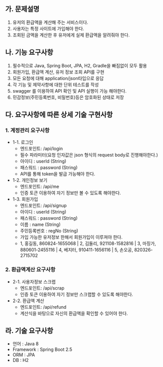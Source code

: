 ## 가. 문제설명
1. 유저의 환급액을 계산해 주는 서비스이다.
2. 사용자는 특정 사이트에 가입해야 한다.
3. 조회된 금액을 계산한 후 유저에게 실제 환급액을 알려줘야 한다.

## 나. 기능 요구사항
1. 필수적으로 Java, Spring Boot, JPA, H2, Gradle을 빠짐없이 모두 활용
2. 회원가입, 환급액 계산, 유저 정보 조회 API를 구현
3. 모든 요청에 대해 application/json타입으로 응답
4. 각 기능 및 제약사항에 대한 단위 테스트를 작성
5. swagger 를 이용하여 API 확인 및 API 실행이 가능 해야한다.
6. 민감정보(주민등록번호, 비밀번호)등은 암호화된 상태로 저장

## 다. 요구사항에 따른 상세 기술 구현사항
### 1. 계정관리 요구사항
- 1-1. 로그인
  - 엔드포인트: /api/login
  - 필수 파라미터(요청 인자값은 json 형식의 request body로 진행해야한다.)
  - 아이디 : userId (String)
  - 패스워드 : password (String)
  - API를 통해 token을 발급 가능해야 한다.
- 1-2. 개인정보 보기
  - 엔드포인트: /api/me
  - 인증 토큰 이용하여 자기 정보만 볼 수 있도록 해야한다.
- 1-3. 회원가입
  - 엔드포인트: /api/signup
  - 아이디 : userId (String)
  - 패스워드 : password (String)
  - 이름 : name (String)
  - 주민등록번호 : regNo (String)
  - 가입 가능한 유저정보 한해서 회원가입이 이루져야 한다.
  - 1, 홍길동, 860824-1655068 | 2, 김둘리, 921108-1582816 | 3, 마징가, 880601-2455116 | 4, 베지터, 910411-1656116 | 5, 손오공, 820326-2715702    

### 2. 환급액계산 요구사항
- 2-1. 사용자정보 스크랩
  - 엔드포인트: /api/scrap
  - 인증 토큰 이용하여 자기 정보만 스크랩할 수 있도록 해야한다.
- 2-2. 환급액 계산
  - 엔드포인트: /api/refund
  - 계산식을 바탕으로 자신의 환급액을 확인할 수 있어야 한다.

## 라. 기술 요구사항
- 언어 : Java 8
- Framework : Spring Boot 2.5
- ORM : JPA
- DB : H2